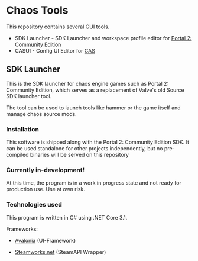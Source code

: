 # Chaos Tools

This repository contains several GUI tools.

- SDK Launcher - SDK Launcher and workspace profile editor for [Portal 2: Community Edition](https://github.com/ChaosInitiative/Portal-2-Community-Edition)
- CASUI - Config UI Editor for [CAS](https://github.com/ChaosInitiative/CAS)

## SDK Launcher

This is the SDK launcher for chaos engine games such as Portal 2: Community Edition, which serves as a replacement of Valve's old Source SDK launcher tool.

The tool can be used to launch tools like hammer or the game itself and manage chaos source mods.

### Installation

This software is shipped along with the Portal 2: Community Edition SDK. It can be used standalone for other projects independently, but no pre-compiled binaries will be served on this repository

### Currently in-development!

At this time, the program is in a work in progress state and not ready for production use. Use at own risk.

### Technologies used

This program is written in C# using .NET Core 3.1.

Frameworks:

- [Avalonia](https://avaloniaui.net/) (UI-Framework)

- [Steamworks.net](https://steamworks.github.io/) (SteamAPI Wrapper)
